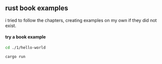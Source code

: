 ## rust book examples

i tried to follow the chapters,
creating examples on my own if they did not exist.

#### try a book example
```bash
cd ./1/hello-world

cargo run
```